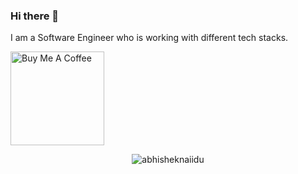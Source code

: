 ### Hi there 👋

I am a Software Engineer who is working with different tech stacks.

<a href="https://www.buymeacoffee.com/madushankaD" target="_blank"><img src="https://cdn.buymeacoffee.com/buttons/v2/default-red.png" alt="Buy Me A Coffee" width="150" ></a>


<!--
**ShanSMO/ShanSMO** is a ✨ _special_ ✨ repository because its `README.md` (this file) appears on your GitHub profile.

Here are some ideas to get you started:

- 🔭 I’m currently working on ...
- 🌱 I’m currently learning ...
- 👯 I’m looking to collaborate on ...
- 🤔 I’m looking for help with ...
- 💬 Ask me about ...
- 📫 How to reach me: ...
- 😄 Pronouns: ...
- ⚡ Fun fact: ...
-->

<p align="center"> <img src="https://github-readme-stats.vercel.app/api?username=ShanSMO&show_icons=true&theme=gotham" alt="abhisheknaiidu" />
